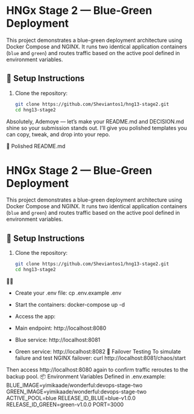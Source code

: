 # HNGx Stage 2 — Blue-Green Deployment

This project demonstrates a blue-green deployment architecture using Docker Compose and NGINX. It runs two identical application containers (`blue` and `green`) and routes traffic based on the active pool defined in environment variables.

## 🔧 Setup Instructions

1. Clone the repository:
   ```bash
   git clone https://github.com/Sheviantos1/hng13-stage2.git
   cd hng13-stage2

Absolutely, Ademoye — let’s make your README.md and DECISION.md shine so your submission stands out. I’ll give you polished templates you can copy, tweak, and drop into your repo.

📝 Polished README.md
# HNGx Stage 2 — Blue-Green Deployment

This project demonstrates a blue-green deployment architecture using Docker Compose and NGINX. It runs two identical application containers (`blue` and `green`) and routes traffic based on the active pool defined in environment variables.

## 🔧 Setup Instructions

1. Clone the repository:
   ```bash
   git clone https://github.com/Sheviantos1/hng13-stage2.git
   cd hng13-stage2


- Create your .env file:
cp .env.example .env
- Start the containers:
docker-compose up -d


- Access the app:
- Main endpoint: http://localhost:8080
- Blue service: http://localhost:8081
- Green service: http://localhost:8082
🔁 Failover Testing
To simulate failure and test NGINX failover:
curl http://localhost:8081/chaos/start


Then access http://localhost:8080 again to confirm traffic reroutes to the backup pool.
📦 Environment Variables
Defined in .env.example:
BLUE_IMAGE=yimikaade/wonderful:devops-stage-two
GREEN_IMAGE=yimikaade/wonderful:devops-stage-two
ACTIVE_POOL=blue
RELEASE_ID_BLUE=blue-v1.0.0
RELEASE_ID_GREEN=green-v1.0.0
PORT=3000

